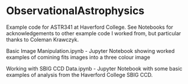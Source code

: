# ObservationalAstrophysics

Example code for ASTR341 at Haverford College. See Notebooks for acknowledgements to other example code I worked from, but particular thanks to Coleman Krawczyk. 

Basic Image Manipulation.ipynb - Jupyter Notebook showing worked examples of comining fits images into a three colour image

Working with SBIG CCD Data.ipynb - Jupyter Notebook with some basic examples of analysis from the Haverford College SBIG CCD. 
